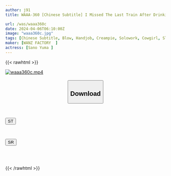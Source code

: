 ```yaml
---
author: j91
title: WAAA-360 [Chinese Subtitle] I Missed The Last Train After Drinking At Work And Stayed At My Female Boss's House, But It Was Discovered That I Ejaculated Prematurely, And I Was Made To Ejaculate Hard From Friday Night Until Monday Morning. Yuma Sano

url: /was/waaa360c
date: 2024-04-06T06:10:00Z
image: "waaa360c.jpg"
tags: [Chinese Subtitle, Blow, Handjob, Creampie, Solowork, Cowgirl, Slut	]
maker: [WANZ FACTORY  ]
actress: [Sano Yuma ]
---
```



{{< rawhtml >}}

<div class="video" data-videoid="L11kAmMa7Lsv1B">
    <a href="javascript:;">
        <img src="/was/waaa360c/waaa360c.jpg" width="WIDTH" height="HEIGHT" alt="waaa360c.mp4" loading="lazy">
    </a>
</div>

<script type="text/javascript" src="https://j91.asia/asset/on-demand-st.js"></script>

<br>
  <link rel="stylesheet" href="https://j91.asia/asset/bs5.css">
  
  <center>
  <button class="btn btn-primary" type="button" data-bs-toggle="collapse" data-bs-target=".multi-collapse" aria-expanded="false" aria-controls="multiCollapseExample1 multiCollapseExample2"><h2>Download</h2></button></center>
</p>
<div class="row">
  <div class="col">
    <div class="collapse multi-collapse" id="multiCollapseExample1">
      <div class="card card-body">
	      	      <br>
<div class="buttons">  
<p><a href="https://streamtape.to/v/L11kAmMa7Lsv1B" target="_blank"><button class="btn-hover color-3"><i class="fa fa-download"></i> ST</button></a></p></div>
    </div>
  </div>
</div>
  <div class="col">
    <div class="collapse multi-collapse" id="multiCollapseExample2">
      <div class="card card-body">
	      <br>
<div class="buttons">
<p><a href="https://rubystm.com/t3zcs0f8g6dp" target="_blank"><button class="btn-hover color-9"><i class="fa fa-download"></i> SR</button></a></p></div>
<br><br>
      </div>
    </div>
  </div>
</div>

{{< /rawhtml >}}